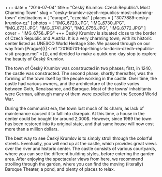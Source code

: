 +++
date    = "2016-07-04"
title   = "Český Krumlov: Czech Republic’s Most Charming Town"
slug    = "cesky-krumlov-czech-republics-most-charming-town"
destinations = [ "europe", "czechia" ]
places  = [ "3077889-cesky-krumlov-cz" ]
photos  = [
  "IMG_6723.JPG", "IMG_6730.JPG", "IMG_6731.JPG", "IMG_6741.JPG", "IMG_6756.JPG",
  "IMG_6772.JPG"
]
cover = "IMG_6756.JPG"
+++
Český Krumlov is situated close to the border of Czech Republic and Austria. It is a very charming town, with its historic center listed as UNESCO World Heritage Site. We passed through on our way from [Prague]({{< ref "20160701-top-things-to-do-in-czech-republic-visit-prague.md" >}}), and decided to make a quick one-day stop to explore the beauty of Český Krumlov.
<!--more-->
The town of Český Krumlov was constructed in two phases; first, in 1240, the castle was constructed. The second phase, shortly thereafter, was the forming of the town itself by the people working in the castle. Over time, the castle had various owners, and the architecture of the castle varies between Goth, Renaissance, and Baroque. Most of the towns’ inhabitants were German, although many of them were expelled after the Second World War.

During the communist era, the town lost much of its charm, as lack of maintenance caused it to fall into disrepair. At this time, a house in the center could be bought for around 2,000$. However, since 1989 the town has been restored into its original state, and that same house will now cost more than a million dollars.

The best way to see Český Krumlov is to simply stroll through the colorful streets. Eventually, you will end up at the castle, which provides great views over the river and historic center. The castle consists of various courtyards, where you can see the different building styles, before entering the garden area. After enjoying the spectacular views from here, we recommend strolling through the garden, where you can find the moving (literally) Baroque Theater, a pond, and plenty of places to relax.